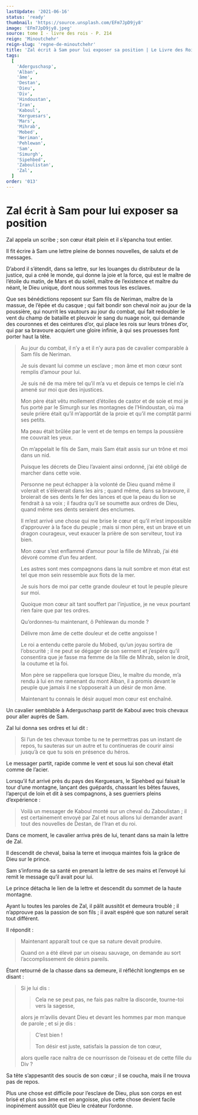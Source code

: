 ```yaml
---
lastUpdate: '2021-06-16'
status: 'ready'
thumbnail: 'https://source.unsplash.com/EFm7JpD9jy8'
image: 'EFm7JpD9jy8.jpeg'
source: tome I - livre des rois - P. 214
reign: 'Minoutchehr'
reign-slug: 'regne-de-minoutchehr'
title: 'Zal écrit à Sam pour lui exposer sa position | Le Livre des Rois | Shâhnâmeh'
tags:
  [
    'Aderguschasp',
    'Alban',
    'âme',
    'Destan',
    'Dieu',
    'Div',
    'Hindoustan',
    'Iran',
    'Kaboul',
    'Kerguesars',
    'Mars',
    'Mihrab',
    'Mobed',
    'Neriman',
    'Pehlewan',
    'Sam',
    'Simurgh',
    'Sipehbed',
    'Zaboulistan',
    'Zal',
  ]
order: '013'
---
```


# Zal écrit à Sam pour lui exposer sa position

Zal appela un scribe ; son cœur était plein et il s’épancha tout entier.

Il fit écrire à Sam une lettre pleine de bonnes nouvelles, de saluts et de messages.

D’abord il s’étendit, dans sa lettre, sur les louanges du distributeur de la justice, qui a créé le monde, qui donne la joie et la force, qui est le maître de l’étoile du matin, de Mars et du soleil, maître de l’existence et maître du néant, le Dieu unique, dont nous sommes tous les esclaves.

Que ses bénédictions reposent sur Sam fils de Neriman, maître de la massue, de l’épée et du casque ; qui fait bondir son cheval noir au jour de la poussière, qui nourrit les vautours au jour du combat, qui fait redoubler le vent du champ de bataille et pleuvoir le sang du nuage noir, qui demande des couronnes et des ceintures d’or, qui place les rois sur leurs trônes d’or, qui par sa bravoure acquiert une gloire infinie, à qui ses prouesses font porter haut la tête.

> Au jour du combat, il n’y a et il n’y aura pas de cavalier comparable à Sam fils de Neriman.
>
> Je suis devant lui comme un esclave ; mon âme et mon cœur sont remplis d’amour pour lui.
>
> Je suis né de ma mère tel qu’il m’a vu et depuis ce temps le ciel n’a amené sur moi que des injustices.
>
> Mon père était vêtu mollement d’étoiles de castor et de soie et moi je fus porté par le Simurgh sur les montagnes de l’Hindoustan, où ma seule prière était qu’il m’apportât de la proie et qu’il me comptât parmi ses petits.
>
> Ma peau était brûlée par le vent et de temps en temps la poussière me couvrait les yeux.
>
> On m’appelait le fils de Sam, mais Sam était assis sur un trône et moi dans un nid.
>
> Puisque les décrets de Dieu l’avaient ainsi ordonné, j’ai été obligé de marcher dans cette voie.
>
> Personne ne peut échapper à la volonté de Dieu quand même il volerait et s’élèverait dans les airs ; quand même, dans sa bravoure, il broierait de ses dents le fer des lances et que la peau du lion se fendrait à sa voix ; il faudra qu’il se soumette aux ordres de Dieu, quand même ses dents seraient des enclumes.
>
> Il m’est arrivé une chose qui me brise le cœur et qu’il m’est impossible d’approuver à la face du peuple ; mais si mon père, est un brave et un dragon courageux, veut exaucer la prière de son serviteur, tout ira bien.
>
> Mon cœur s’est enflammé d’amour pour la fille de Mihrab, j’ai été dévoré comme d’un feu ardent.
>
> Les astres sont mes compagnons dans la nuit sombre et mon état est tel que mon sein ressemble aux flots de la mer.
>
> Je suis hors de moi par cette grande douleur et tout le peuple pleure sur moi.
>
> Quoique mon cœur ait tant souffert par l’injustice, je ne veux pourtant rien faire que par tes ordres.
>
> Qu’ordonnes-tu maintenant, ô Pehlewan du monde ?
>
> Délivre mon âme de cette douleur et de cette angoisse !
>
> Le roi a entendu cette parole du Mobed, qu’un joyau sortira de l’obscurité ; il ne peut se dégager de son serment et j’espère qu’il consentira que je fasse ma femme de la fille de Mihrab, selon le droit, la coutume et la foi.
>
> Mon père se rappellera que lorsque Dieu, le maître du monde, m’a rendu à lui en me ramenant du mont Alban, il a promis devant le peuple que jamais il ne s’opposerait à un désir de mon âme.
>
> Maintenant tu connais le désir auquel mon cœur est enchaîné.

Un cavalier semblable à Aderguschasp partit de Kaboul avec trois chevaux pour aller auprès de Sam.

Zal lui donna ses ordres et lui dit :

> Si l’un de tes chevaux tombe tu ne te permettras pas un instant de repos, tu sauteras sur un autre et tu continueras de courir ainsi jusqu’à ce que tu sois en présence du héros.

Le messager partit, rapide comme le vent et sous lui son cheval était comme de l’acier.

Lorsqu’il fut arrivé près du pays des Kerguesars, le Sipehbed qui faisait le tour d’une montagne, lançant des guépards, chassant les bêtes fauves, l’aperçut de loin et dit à ses compagnons, à ses guerriers pleins d’expérience :

> Voilà un messager de Kaboul monté sur un cheval du Zaboulistan ; il est certainement envoyé par Zal et nous allons lui demander avant tout des nouvelles de Destan, de l’Iran et du roi.

Dans ce moment, le cavalier arriva près de lui, tenant dans sa main la lettre de Zal.

Il descendit de cheval, baisa la terre et invoqua maintes fois la grâce de Dieu sur le prince.

Sam s’informa de sa santé en prenant la lettre de ses mains et l’envoyé lui remit le message qu’il avait pour lui.

Le prince détacha le lien de la lettre et descendit du sommet de la haute montagne.

Ayant lu toutes les paroles de Zal, il pâlit aussitôt et demeura troublé ; il n’approuve pas la passion de son fils ; il avait espéré que son naturel serait tout différent.

Il répondit :

> Maintenant apparaît tout ce que sa nature devait produire.
>
> Quand on a été élevé par un oiseau sauvage, on demande au sort l’accomplissement de désirs pareils.

Étant retourné de la chasse dans sa demeure, il réfléchit longtemps en se disant :

> Si je lui dis :
>
> > Cela ne se peut pas, ne fais pas naître la discorde, tourne-toi vers la sagesse,
>
> alors je m’avilis devant Dieu et devant les hommes par mon manque de parole ; et si je dis :
>
> > C’est bien !
> >
> > Ton désir est juste, satisfais la passion de ton cœur,
>
> alors quelle race naîtra de ce nourrisson de l’oiseau et de cette fille du Div ?

Sa tête s’appesantit des soucis de son cœur ; il se coucha, mais il ne trouva pas de repos.

Plus une chose est difficile pour l’esclave de Dieu, plus son corps en est brisé et plus son âme est en angoisse, plus cette chose devient facile inopinément aussitôt que Dieu le créateur l’ordonne.
